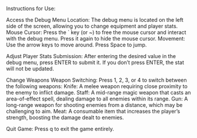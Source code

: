Instructions for Use:

Access the Debug Menu
Location: The debug menu is located on the left side of the screen, allowing you to change equipment and player stats.
Mouse Cursor: Press the ` key (or ~) to free the mouse cursor and interact with the debug menu. Press it again to hide the mouse cursor.
Movement: Use the arrow keys to move around. Press Space to jump.

Adjust Player Stats
Submission: After entering the desired value in the debug menu, press ENTER to submit it. If you don’t press ENTER, the stat will not be updated.

Change Weapons
Weapon Switching: Press 1, 2, 3, or 4 to switch between the following weapons:
Knife: A melee weapon requiring close proximity to the enemy to inflict damage.
Staff: A mid-range magic weapon that casts an area-of-effect spell, dealing damage to all enemies within its range.
Gun: A long-range weapon for shooting enemies from a distance, which may be challenging to aim.
Meat: A consumable item that increases the player’s strength, boosting the damage dealt to enemies.


Quit Game: Press q to exit the game entirely.
